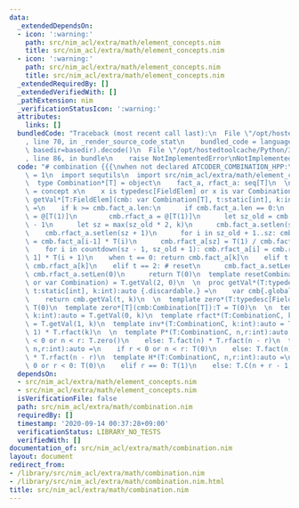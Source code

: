 ```yaml
---
data:
  _extendedDependsOn:
  - icon: ':warning:'
    path: src/nim_acl/extra/math/element_concepts.nim
    title: src/nim_acl/extra/math/element_concepts.nim
  - icon: ':warning:'
    path: src/nim_acl/extra/math/element_concepts.nim
    title: src/nim_acl/extra/math/element_concepts.nim
  _extendedRequiredBy: []
  _extendedVerifiedWith: []
  _pathExtension: nim
  _verificationStatusIcon: ':warning:'
  attributes:
    links: []
  bundledCode: "Traceback (most recent call last):\n  File \"/opt/hostedtoolcache/Python/3.8.5/x64/lib/python3.8/site-packages/onlinejudge_verify/documentation/build.py\"\
    , line 70, in _render_source_code_stat\n    bundled_code = language.bundle(stat.path,\
    \ basedir=basedir).decode()\n  File \"/opt/hostedtoolcache/Python/3.8.5/x64/lib/python3.8/site-packages/onlinejudge_verify/languages/nim.py\"\
    , line 86, in bundle\n    raise NotImplementedError\nNotImplementedError\n"
  code: "# combination {{{\nwhen not declared ATCODER_COMBINATION_HPP:\n  const ATCODER_COMBINATION_HPP*\
    \ = 1\n  import sequtils\n  import src/nim_acl/extra/math/element_concepts\n\n\
    \  type Combination*[T] = object\n    fact_a, rfact_a: seq[T]\n  \n  type CombinationC*\
    \ = concept x\n    x is typedesc[FieldElem] or x is var Combination\n  \n  proc\
    \ getVal*[T:FieldElem](cmb: var Combination[T], t:static[int], k:int):auto {.discardable.}\
    \ =\n    if k >= cmb.fact_a.len:\n      if cmb.fact_a.len == 0:\n        cmb.fact_a\
    \ = @[T(1)]\n        cmb.rfact_a = @[T(1)]\n      let sz_old = cmb.fact_a.len\
    \ - 1\n      let sz = max(sz_old * 2, k)\n      cmb.fact_a.setlen(sz + 1)\n  \
    \    cmb.rfact_a.setlen(sz + 1)\n      for i in sz_old + 1..sz: cmb.fact_a[i]\
    \ = cmb.fact_a[i-1] * T(i)\n      cmb.rfact_a[sz] = T(1) / cmb.fact_a[sz]\n  \
    \    for i in countdown(sz - 1, sz_old + 1): cmb.rfact_a[i] = cmb.rfact_a[i +\
    \ 1] * T(i + 1)\n    when t == 0: return cmb.fact_a[k]\n    elif t == 1: return\
    \ cmb.rfact_a[k]\n    elif t == 2: # reset\n      cmb.fact_a.setLen(0)\n     \
    \ cmb.rfact_a.setLen(0)\n      return T(0)\n  template resetCombination*(T:typedesc[FieldElem]\
    \ or var Combination) = T.getVal(2, 0)\n  \n  proc getVal*(T:typedesc[FieldElem],\
    \ t:static[int], k:int):auto {.discardable.} =\n    var cmb{.global.} = Combination[T]()\n\
    \    return cmb.getVal(t, k)\n  \n  template zero*(T:typedesc[FieldElem]):T =\
    \ T(0)\n  template zero*[T](cmb:Combination[T]):T = T(0)\n  \n  template fact*(T:CombinationC,\
    \ k:int):auto = T.getVal(0, k)\n  template rfact*(T:CombinationC, k:int):auto\
    \ = T.getVal(1, k)\n  template inv*(T:CombinationC, k:int):auto = T.fact_a(k -\
    \ 1) * T.rfact(k)\n  \n  template P*(T:CombinationC, n,r:int):auto =\n    if r\
    \ < 0 or n < r: T.zero()\n    else: T.fact(n) * T.rfact(n - r)\n  template C*(T:CombinationC,\
    \ n,r:int):auto =\n    if r < 0 or n < r: T(0)\n    else: T.fact(n) * T.rfact(r)\
    \ * T.rfact(n - r)\n  template H*(T:CombinationC, n,r:int):auto =\n    if n <\
    \ 0 or r < 0: T(0)\n    elif r == 0: T(1)\n    else: T.C(n + r - 1, r)\n  # }}}\n"
  dependsOn:
  - src/nim_acl/extra/math/element_concepts.nim
  - src/nim_acl/extra/math/element_concepts.nim
  isVerificationFile: false
  path: src/nim_acl/extra/math/combination.nim
  requiredBy: []
  timestamp: '2020-09-14 00:37:28+09:00'
  verificationStatus: LIBRARY_NO_TESTS
  verifiedWith: []
documentation_of: src/nim_acl/extra/math/combination.nim
layout: document
redirect_from:
- /library/src/nim_acl/extra/math/combination.nim
- /library/src/nim_acl/extra/math/combination.nim.html
title: src/nim_acl/extra/math/combination.nim
---
```

